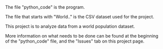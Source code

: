 The file "python_code" is the program.

The file that starts with "World.." is the CSV dataset used for the project.

This project is to analyze data from a world population dataset.

More information on what needs to be done can be found at the beginning of the "python_code" file, and the "Issues" tab on this project page.
